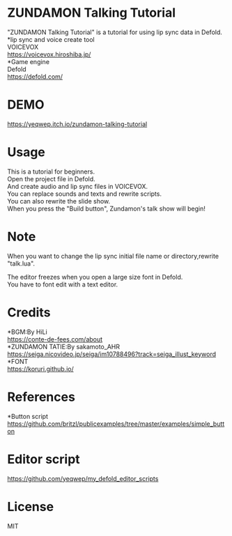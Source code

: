 # ZUNDAMON Talking Tutorial
 "ZUNDAMON Talking Tutorial" is a tutorial for using lip sync data in Defold.  
 *lip sync and voice create tool  
 VOICEVOX  
 https://voicevox.hiroshiba.jp/  
 *Game engine  
 Defold  
 https://defold.com/  
# DEMO
 https://yeqwep.itch.io/zundamon-talking-tutorial  
# Usage
 This is a tutorial for beginners.  
 Open the project file in Defold.  
 And create audio and lip sync files in VOICEVOX.  
 You can replace sounds and texts and rewrite scripts.  
 You can also rewrite the slide show.  
 When you press the "Build button", Zundamon's talk show will begin!  
# Note
 When you want to change the lip sync initial file name or directory,rewrite "talk.lua".  

 The editor freezes when you open a large size font in Defold.  
 You have to font edit with a text editor.  
# Credits
 *BGM:By HiLi  
 https://conte-de-fees.com/about  
 *ZUNDAMON TATIE:By sakamoto_AHR  
 https://seiga.nicovideo.jp/seiga/im10788496?track=seiga_illust_keyword  
 *FONT  
 https://koruri.github.io/  
# References
 *Button script  
 https://github.com/britzl/publicexamples/tree/master/examples/simple_button  
# Editor script
 https://github.com/yeqwep/my_defold_editor_scripts
# License
 MIT